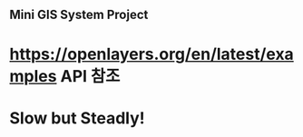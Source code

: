 ## Mini GIS System Project

# https://openlayers.org/en/latest/examples API 참조

# Slow but Steadly!
